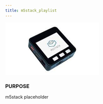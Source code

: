 ```yaml
---
title: m5stack_playlist
---
```


![](./assets/m5stack_tryout/thumbnail.jpg)

### PURPOSE

m5stack placeholder

